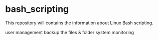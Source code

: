 # bash_scripting
This repository will contains the information about Linux Bash scripting. 

user management
backup the files & folder
system monitoring
